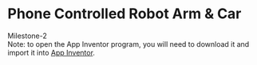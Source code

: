# Phone Controlled Robot Arm & Car
Milestone-2 <br />
Note: to open the App Inventor program, you will need to download it and import it into [App Inventor](http://ai2.appinventor.mit.edu/login/).
